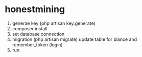 # honestmining
1. generae key (php artisan key:generate)
2. composer install
3. set database connection
4. migration (php artisan migrate)
   update table for blance and remember_token (login)
5. run
